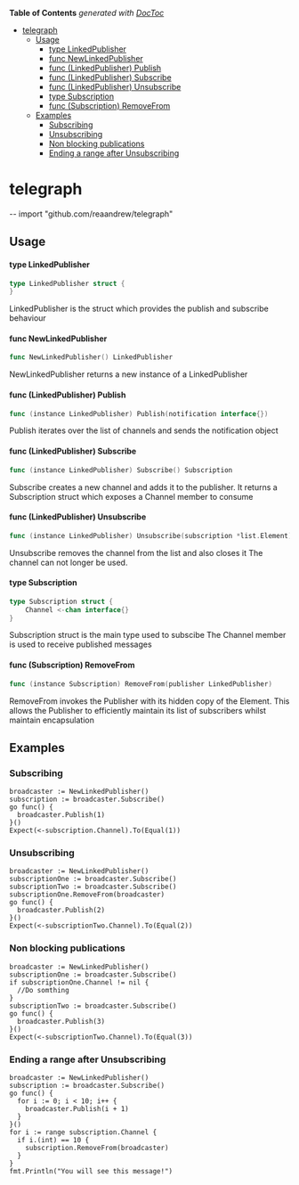 <!-- START doctoc generated TOC please keep comment here to allow auto update -->
<!-- DON'T EDIT THIS SECTION, INSTEAD RE-RUN doctoc TO UPDATE -->
**Table of Contents**  *generated with [DocToc](https://github.com/thlorenz/doctoc)*

- [telegraph](#telegraph)
  - [Usage](#usage)
      - [type LinkedPublisher](#type-linkedpublisher)
      - [func  NewLinkedPublisher](#func--newlinkedpublisher)
      - [func (LinkedPublisher) Publish](#func-linkedpublisher-publish)
      - [func (LinkedPublisher) Subscribe](#func-linkedpublisher-subscribe)
      - [func (LinkedPublisher) Unsubscribe](#func-linkedpublisher-unsubscribe)
      - [type Subscription](#type-subscription)
      - [func (Subscription) RemoveFrom](#func-subscription-removefrom)
  - [Examples](#examples)
    - [Subscribing](#subscribing)
    - [Unsubscribing](#unsubscribing)
    - [Non blocking publications](#non-blocking-publications)
    - [Ending a range after Unsubscribing](#ending-a-range-after-unsubscribing)

<!-- END doctoc generated TOC please keep comment here to allow auto update -->

# telegraph
--
    import "github.com/reaandrew/telegraph"


## Usage

#### type LinkedPublisher

```go
type LinkedPublisher struct {
}
```

LinkedPublisher is the struct which provides the publish and subscribe behaviour

#### func  NewLinkedPublisher

```go
func NewLinkedPublisher() LinkedPublisher
```
NewLinkedPublisher returns a new instance of a LinkedPublisher

#### func (LinkedPublisher) Publish

```go
func (instance LinkedPublisher) Publish(notification interface{})
```
Publish iterates over the list of channels and sends the notification object

#### func (LinkedPublisher) Subscribe

```go
func (instance LinkedPublisher) Subscribe() Subscription
```
Subscribe creates a new channel and adds it to the publisher. It returns a
Subscription struct which exposes a Channel member to consume

#### func (LinkedPublisher) Unsubscribe

```go
func (instance LinkedPublisher) Unsubscribe(subscription *list.Element)
```
Unsubscribe removes the channel from the list and also closes it The channel can
not longer be used.

#### type Subscription

```go
type Subscription struct {
	Channel <-chan interface{}
}
```

Subscription struct is the main type used to subscibe The Channel member is used
to receive published messages

#### func (Subscription) RemoveFrom

```go
func (instance Subscription) RemoveFrom(publisher LinkedPublisher)
```
RemoveFrom invokes the Publisher with its hidden copy of the Element. This
allows the Publisher to efficiently maintain its list of subscribers whilst
maintain encapsulation

## Examples

### Subscribing

```golang
broadcaster := NewLinkedPublisher()
subscription := broadcaster.Subscribe()
go func() {
  broadcaster.Publish(1)
}()
Expect(<-subscription.Channel).To(Equal(1))
```

### Unsubscribing

```golang
broadcaster := NewLinkedPublisher()
subscriptionOne := broadcaster.Subscribe()
subscriptionTwo := broadcaster.Subscribe()
subscriptionOne.RemoveFrom(broadcaster)
go func() {
  broadcaster.Publish(2)
}()
Expect(<-subscriptionTwo.Channel).To(Equal(2))
```

### Non blocking publications

```golang
broadcaster := NewLinkedPublisher()
subscriptionOne := broadcaster.Subscribe()
if subscriptionOne.Channel != nil {
  //Do somthing
}
subscriptionTwo := broadcaster.Subscribe()
go func() {
  broadcaster.Publish(3)
}()
Expect(<-subscriptionTwo.Channel).To(Equal(3))
```

### Ending a range after Unsubscribing

```golang
broadcaster := NewLinkedPublisher()
subscription := broadcaster.Subscribe()
go func() {
  for i := 0; i < 10; i++ {
    broadcaster.Publish(i + 1)
  }
}()
for i := range subscription.Channel {
  if i.(int) == 10 {
    subscription.RemoveFrom(broadcaster)
  }
}
fmt.Println("You will see this message!")
```

